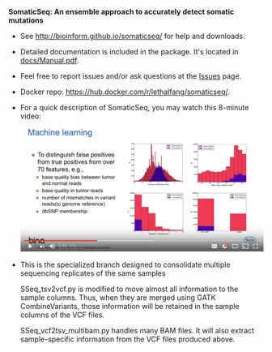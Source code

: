 <b>SomaticSeq: An ensemble approach to accurately detect somatic mutations</b>

* See http://bioinform.github.io/somaticseq/ for help and downloads.
* Detailed documentation is included in the package. It's located in [docs/Manual.pdf](docs/Manual.pdf "Documentation").
* Feel free to report issues and/or ask questions at the [Issues](../../issues "Issues") page.
* Docker repo: https://hub.docker.com/r/lethalfang/somaticseq/.
* For a quick description of SomaticSeq, you may watch this 8-minute video:
  [![SomaticSeq Video](SomaticSeqYoutube.png)](https://www.youtube.com/watch?v=MnJdTQWWN6w "SomaticSeq Video")

* This is the specialized branch designed to consolidate multiple sequencing replicates of the same samples 

   SSeq_tsv2vcf.py is modified to move almost all information to the sample columns. Thus, when they are merged using GATK CombineVariants, those information will be retained in the sample columns of the VCF files.

   SSeq_vcf2tsv_multibam.py handles many BAM files. It will also extract sample-specific information from the VCF files produced above. 

